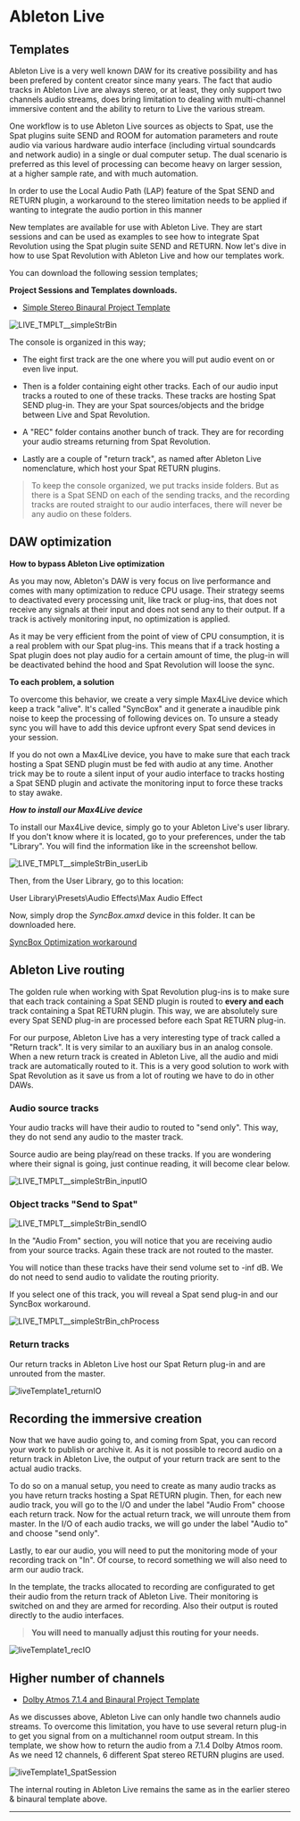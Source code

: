# Ableton Live 

## Templates

Ableton Live is a very well known DAW for its creative possibility and has been prefered by content creator since many years. The fact that audio tracks in Ableton Live are always stereo, or at least, they only support two channels audio streams, does bring limitation to dealing with multi-channel immersive content and the ability to return to Live the various stream.

One workflow is to use Ableton Live sources as objects to Spat, use the Spat plugins suite SEND and ROOM for automation parameters and route audio via various hardware audio interface (including virtual soundcards and network audio) in a single or dual computer setup. The  dual scenario is preferred as this level of processing can become heavy on larger session, at a higher sample rate, and with much automation.

In order to use the Local Audio Path (LAP) feature of the Spat SEND and RETURN plugin, a workaround to the stereo limitation needs to be applied if wanting to integrate the audio portion in this manner

New templates are available for use with Ableton Live. They are start sessions and can be used as examples to see how to integrate Spat Revolution using the Spat plugin suite SEND and RETURN. Now let's dive in how to use Spat Revolution with Ableton Live and how our templates work.

You can download the following session templates;

**Project Sessions and Templates downloads.**

* [Simple Stereo Binaural Project Template](https://public.3.basecamp.com/p/EidSWQKQTQTqGTsKYrxuPjoW)

![LIVE_TMPLT__simpleStrBin](include/SpatRevolution_UserGuide_LIVE_TMPLT__simpleStrBin.png)

The console is organized in this way;

- The eight first track are the one where you will put audio event on or even live input.

- Then is a folder containing eight other tracks. Each of our audio input tracks a routed to one of these tracks. These tracks are hosting Spat SEND plug-in. They are your Spat sources/objects and the bridge between Live and Spat Revolution.

- A "REC" folder contains another bunch of track. They are for recording your audio streams returning from Spat Revolution. 

- Lastly are a couple of "return track", as named after Ableton Live nomenclature, which host your Spat RETURN plugins.


> To keep the console organized, we put tracks inside folders. But as there is a Spat SEND on each of the sending tracks, and the recording tracks are routed straight to our audio interfaces, there will never be any audio on these folders.


## DAW optimization

**How to bypass Ableton Live optimization**

As you may now, Ableton's DAW is very focus on live performance and comes with many optimization to reduce CPU usage. Their strategy seems to deactivated every processing unit, like track or plug-ins, that does not receive any signals at their input and does not send any to their output. If a track is actively monitoring input, no optimization is applied.

As it may be very efficient from the point of view of CPU consumption, it is a real problem with our Spat plug-ins. This means that if a track hosting a Spat plugin does not play audio for a certain amount of time, the plug-in will be deactivated behind the hood and Spat Revolution will loose the sync.

**To each problem, a solution**

To overcome this behavior, we create a very simple Max4Live device which keep a track "alive". It's called "SyncBox" and it generate a inaudible pink noise to keep the processing of following devices on. To unsure a steady sync you will have to add this device upfront every Spat send devices in your session.

If you do not own a Max4Live device, you have to make sure that each track hosting a Spat SEND plugin must be fed with audio at any time. Another trick may be to route a silent input of your audio interface to tracks hosting a Spat SEND plugin and activate the monitoring input to force these tracks to stay awake.

***How to install our Max4Live device***

To install our Max4Live device, simply go to your Ableton Live's user library. If you don't know where it is located, go to your preferences, under the tab "Library". You will find the information like in the screenshot bellow.

![LIVE_TMPLT__simpleStrBin_userLib](include/SpatRevolution_UserGuide_LIVE_TMPLT__simpleStrBin_userLib.png)

Then, from the User Library, go to this location:

User Library\Presets\Audio Effects\Max Audio Effect

Now, simply drop the *SyncBox.amxd* device in this folder. It can be downloaded here.
 
[SyncBox Optimization workaround](https://public.3.basecamp.com/p/UzFGokKV5483RXDxY5RpCifX)


## Ableton Live routing

The golden rule when working with Spat Revolution plug-ins is to make sure that each track containing a Spat SEND plugin is routed to **every and each** track containing a Spat RETURN plugin. This way, we are absolutely sure every Spat SEND plug-in are processed before each Spat RETURN plug-in.

For our purpose, Ableton Live has a very interesting type of track called a "Return track". It is very similar to an auxiliary bus in an analog console. When a new return track is created in Ableton Live, all the audio and midi track are automatically routed to it. This is a very good solution to work with Spat Revolution as it save us from a lot of routing we have to do in other DAWs.


### Audio source tracks

Your audio tracks will have their audio to routed to "send only". This way, they do not send any audio to the master track.

Source audio are being play/read on these tracks. If you are wondering where their signal is going, just continue reading, it will become clear below.

![LIVE_TMPLT__simpleStrBin_inputIO](include/SpatRevolution_UserGuide_LIVE_TMPLT__simpleStrBin_inputIO.png)

### Object tracks "Send to Spat"

![LIVE_TMPLT__simpleStrBin_sendIO](include/SpatRevolution_UserGuide_LIVE_TMPLT__simpleStrBin_sendIO.png)

In the "Audio From" section, you will notice that you are receiving audio from your source tracks. Again these track are not routed to the master.

You will notice than these tracks have their send volume set to -inf dB. We do not need to send audio to validate the routing priority.

If you select one of this track, you will reveal a Spat send plug-in and our SyncBox workaround.

![LIVE_TMPLT__simpleStrBin_chProcess](include/SpatRevolution_UserGuide_LIVE_TMPLT__simpleStrBin_chProcess.png)

### Return tracks

Our return tracks in Ableton Live host our Spat Return plug-in and are unrouted from the master.

![liveTemplate1_returnIO](include/SpatRevolution_UserGuide_liveTemplate1_returnIO.png)

## Recording the immersive creation

Now that we have audio going to, and coming from Spat, you can record your work to publish or archive it. As it is not possible to record audio on a return track in Ableton Live, the output of your return track are sent to the actual audio tracks.

To do so on a manual setup, you need to create as many audio tracks as you have return tracks hosting a Spat RETURN plugin. Then, for each new audio track, you will go to the I/O and under the label "Audio From" choose each return track. Now for the actual return track, we will unroute them from master. In the I/O of each audio tracks, we will go under the label "Audio to" and choose "send only".

Lastly, to ear our audio, you will need to put the monitoring mode of your recording track on "In". Of course, to record something we will also need to arm our audio track.

In the template, the tracks allocated to recording are configurated to get their audio from the return track of Ableton Live. Their monitoring is switched on and they are armed for recording. Also their output is routed directly to the audio interfaces. 

> **You will need to manually adjust this routing for your needs.**

![liveTemplate1_recIO](include/SpatRevolution_UserGuide_liveTemplate1_recIO.png)

## Higher number of channels

* [Dolby Atmos 7.1.4 and Binaural Project Template](https://public.3.basecamp.com/p/n7mNHM6PJTeep8ewttYNFxtr)

As we discusses above, Ableton Live can only handle two channels audio streams. To overcome this limitation, you have to use several return plug-in to get you signal from on a multichannel room output stream. In this template, we show how to return the audio from a 7.1.4 Dolby Atmos room. As we need 12 channels, 6 different Spat stereo RETURN plugins are used.

![liveTemplate1_SpatSession](-include/SpatRevolution_UserGuide_liveTemplate1_SpatSession.png)

The internal routing in Ableton Live remains the same as in the earlier stereo & binaural template above.

---












